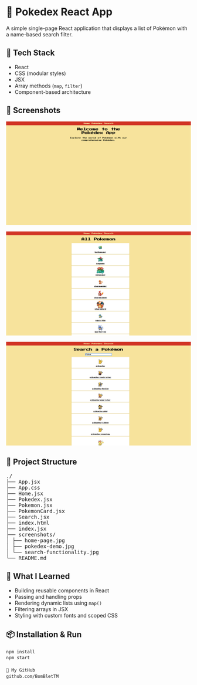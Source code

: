 # 📱 Pokedex React App

A simple single-page React application that displays a list of Pokémon with a name-based search filter.

## 🚀 Tech Stack

- React
- CSS (modular styles)
- JSX
- Array methods (`map`, `filter`)
- Component-based architecture

## 📸 Screenshots

![Main Page](./screenshots/home-page.jpg)

![Pokedex Demo](./screenshots/pokedex-demo.jpg)

![Search Functionality](./screenshots/search-functionality.jpg)

## 📁 Project Structure

<pre>
./
├── App.jsx
├── App.css
├── Home.jsx
├── Pokedex.jsx
├── Pokemon.jsx
├── PokemonCard.jsx
├── Search.jsx
├── index.html
├── index.jsx
├── screenshots/
│ ├── home-page.jpg
│ ├── pokedex-demo.jpg
│ └── search-functionality.jpg
└── README.md
</pre>

## 🧠 What I Learned

- Building reusable components in React
- Passing and handling props
- Rendering dynamic lists using `map()`
- Filtering arrays in JSX
- Styling with custom fonts and scoped CSS

## 📦 Installation & Run

```bash
npm install
npm start

🔗 My GitHub
github.com/BomBletTM